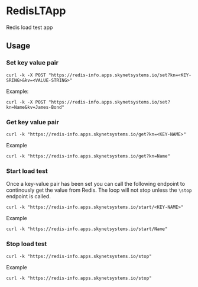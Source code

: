 # RedisLTApp
Redis load test app

## Usage

### Set key value pair

```curl -k -X POST "https://redis-info.apps.skynetsystems.io/set?kn=<KEY-SRING>&kv=<VALUE-STRING>"```
  
Example: 

```curl -k -X POST "https://redis-info.apps.skynetsystems.io/set?kn=Name&kv=James-Bond"```


### Get key value pair

```curl -k "https://redis-info.apps.skynetsystems.io/get?kn=<KEY-NAME>"```

Example

```curl -k "https://redis-info.apps.skynetsystems.io/get?kn=Name"```


### Start load test

Once a key-value pair has been set you can call the following endpoint to continously get the value from Redis.  The loop will not stop unless the `\stop` endpoint is called.

```curl -k "https://redis-info.apps.skynetsystems.io/start/<KEY-NAME>"```
  
Example

```curl -k "https://redis-info.apps.skynetsystems.io/start/Name"```

### Stop load test

```curl -k "https://redis-info.apps.skynetsystems.io/stop"```
  
Example

```curl -k "https://redis-info.apps.skynetsystems.io/stop"```
